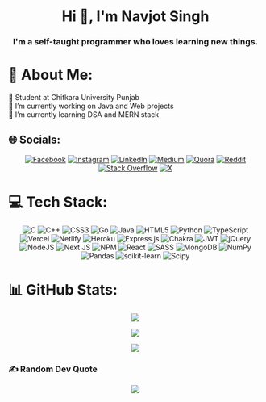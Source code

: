 <h1 align="center">Hi 👋, I'm Navjot Singh</h1>
<h3 align="center"> I'm a self-taught programmer who loves learning new things. </h3>


# 💫 About Me:
🏫 Student at Chitkara University Punjab<br>🔭 I’m currently working on Java and Web projects<br>🌱 I’m currently learning DSA and MERN stack<br>


## 🌐 Socials:
<div align="center">
  
[![Facebook](https://img.shields.io/badge/Facebook-%231877F2.svg?logo=Facebook&logoColor=white)](https://facebook.com/navjotsingh.369) [![Instagram](https://img.shields.io/badge/Instagram-%23E4405F.svg?logo=Instagram&logoColor=white)](https://instagram.com/navjotsingh.369) [![LinkedIn](https://img.shields.io/badge/LinkedIn-%230077B5.svg?logo=linkedin&logoColor=white)](https://linkedin.com/in/navjot369) [![Medium](https://img.shields.io/badge/Medium-12100E?logo=medium&logoColor=white)](https://medium.com/@navjot369) [![Quora](https://img.shields.io/badge/Quora-%23B92B27.svg?logo=Quora&logoColor=white)](https://quora.com/profile/navjot369) [![Reddit](https://img.shields.io/badge/Reddit-%23FF4500.svg?logo=Reddit&logoColor=white)](https://reddit.com/user/navjot369) [![Stack Overflow](https://img.shields.io/badge/-Stackoverflow-FE7A16?logo=stack-overflow&logoColor=white)](https://stackoverflow.com/users/26451960) [![X](https://img.shields.io/badge/X-black.svg?logo=X&logoColor=white)](https://x.com/navjot369) 
</div>

# 💻 Tech Stack:
<div align="center">
  
![C](https://img.shields.io/badge/c-%2300599C.svg?style=flat-square&logo=c&logoColor=white) ![C++](https://img.shields.io/badge/c++-%2300599C.svg?style=flat-square&logo=c%2B%2B&logoColor=white) ![CSS3](https://img.shields.io/badge/css3-%231572B6.svg?style=flat-square&logo=css3&logoColor=white) ![Go](https://img.shields.io/badge/go-%2300ADD8.svg?style=flat-square&logo=go&logoColor=white) ![Java](https://img.shields.io/badge/java-%23ED8B00.svg?style=flat-square&logo=openjdk&logoColor=white) ![HTML5](https://img.shields.io/badge/html5-%23E34F26.svg?style=flat-square&logo=html5&logoColor=white) ![Python](https://img.shields.io/badge/python-3670A0?style=flat-square&logo=python&logoColor=ffdd54) ![TypeScript](https://img.shields.io/badge/typescript-%23007ACC.svg?style=flat-square&logo=typescript&logoColor=white) ![Vercel](https://img.shields.io/badge/vercel-%23000000.svg?style=flat-square&logo=vercel&logoColor=white) ![Netlify](https://img.shields.io/badge/netlify-%23000000.svg?style=flat-square&logo=netlify&logoColor=#00C7B7) ![Heroku](https://img.shields.io/badge/heroku-%23430098.svg?style=flat-square&logo=heroku&logoColor=white) ![Express.js](https://img.shields.io/badge/express.js-%23404d59.svg?style=flat-square&logo=express&logoColor=%2361DAFB) ![Chakra](https://img.shields.io/badge/chakra-%234ED1C5.svg?style=flat-square&logo=chakraui&logoColor=white) ![JWT](https://img.shields.io/badge/JWT-black?style=flat-square&logo=JSON%20web%20tokens) ![jQuery](https://img.shields.io/badge/jquery-%230769AD.svg?style=flat-square&logo=jquery&logoColor=white) ![NodeJS](https://img.shields.io/badge/node.js-6DA55F?style=flat-square&logo=node.js&logoColor=white) ![Next JS](https://img.shields.io/badge/Next-black?style=flat-square&logo=next.js&logoColor=white) ![NPM](https://img.shields.io/badge/NPM-%23CB3837.svg?style=flat-square&logo=npm&logoColor=white) ![React](https://img.shields.io/badge/react-%2320232a.svg?style=flat-square&logo=react&logoColor=%2361DAFB) ![SASS](https://img.shields.io/badge/SASS-hotpink.svg?style=flat-square&logo=SASS&logoColor=white) ![MongoDB](https://img.shields.io/badge/MongoDB-%234ea94b.svg?style=flat-square&logo=mongodb&logoColor=white) ![NumPy](https://img.shields.io/badge/numpy-%23013243.svg?style=flat-square&logo=numpy&logoColor=white) ![Pandas](https://img.shields.io/badge/pandas-%23150458.svg?style=flat-square&logo=pandas&logoColor=white) ![scikit-learn](https://img.shields.io/badge/scikit--learn-%23F7931E.svg?style=flat-square&logo=scikit-learn&logoColor=white) ![Scipy](https://img.shields.io/badge/SciPy-%230C55A5.svg?style=flat-square&logo=scipy&logoColor=%white)
</div>

# 📊 GitHub Stats:
<div align="center">
  
![](https://github-readme-stats.vercel.app/api?username=navjot369&theme=github_dark&hide_border=false&include_all_commits=false&count_private=false)
</div>
<div align="center">
  
![](https://github-readme-streak-stats.herokuapp.com/?user=navjot369&theme=github_dark&hide_border=false)<br/>
</div>
<div align="center">
  
![](https://github-readme-stats.vercel.app/api/top-langs/?username=navjot369&theme=github_dark&hide_border=false&include_all_commits=false&count_private=false&layout=compact)
</div>

### ✍️ Random Dev Quote
<div align="center">
  
![](https://quotes-github-readme.vercel.app/api?type=horizontal&theme=merko)
</div>
